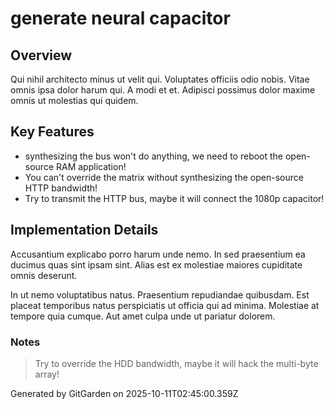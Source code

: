 # generate neural capacitor

## Overview
Qui nihil architecto minus ut velit qui. Voluptates officiis odio nobis. Vitae omnis ipsa dolor harum qui. A modi et et. Adipisci possimus dolor maxime omnis ut molestias qui quidem.

## Key Features
- synthesizing the bus won't do anything, we need to reboot the open-source RAM application!
- You can't override the matrix without synthesizing the open-source HTTP bandwidth!
- Try to transmit the HTTP bus, maybe it will connect the 1080p capacitor!

## Implementation Details
Accusantium explicabo porro harum unde nemo. In sed praesentium ea ducimus quas sint ipsam sint. Alias est ex molestiae maiores cupiditate omnis deserunt.
 In ut nemo voluptatibus natus. Praesentium repudiandae quibusdam. Est placeat temporibus natus perspiciatis ut officia qui ad minima. Molestiae at tempore quia cumque. Aut amet culpa unde ut pariatur dolorem.

### Notes
> Try to override the HDD bandwidth, maybe it will hack the multi-byte array!

Generated by GitGarden on 2025-10-11T02:45:00.359Z